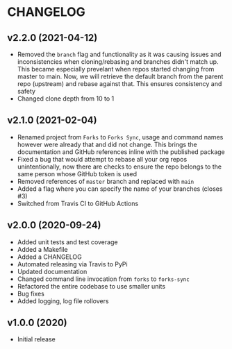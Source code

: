 # CHANGELOG

## v2.2.0 (2021-04-12)

* Removed the `branch` flag and functionality as it was causing issues and inconsistencies when cloning/rebasing and branches didn't match up. This became especially prevelant when repos started changing from master to main. Now, we will retrieve the default branch from the parent repo (upstream) and rebase against that. This ensures consistency and safety
* Changed clone depth from 10 to 1

## v2.1.0 (2021-02-04)

* Renamed project from `Forks` to `Forks Sync`, usage and command names however were already that and did not change. This brings the documentation and GitHub references inline with the published package
* Fixed a bug that would attempt to rebase all your org repos unintentionally, now there are checks to ensure the repo belongs to the same person whose GitHub token is used
* Removed references of `master` branch and replaced with `main`
* Added a flag where you can specify the name of your branches (closes #3)
* Switched from Travis CI to GitHub Actions

## v2.0.0 (2020-09-24)

* Added unit tests and test coverage
* Added a Makefile
* Added a CHANGELOG
* Automated releasing via Travis to PyPi
* Updated documentation
* Changed command line invocation from `forks` to `forks-sync`
* Refactored the entire codebase to use smaller units
* Bug fixes
* Added logging, log file rollovers

## v1.0.0 (2020)

* Initial release
